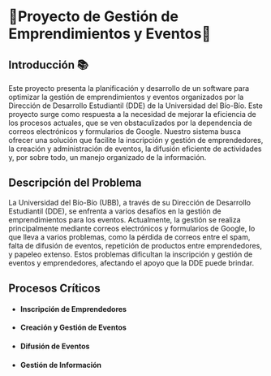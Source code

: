 # 🎉Proyecto de Gestión de Emprendimientos y Eventos🎉
## Introducción 📚
Este proyecto presenta la planificación y desarrollo de un software para optimizar la gestión de emprendimientos y eventos organizados por la Dirección de Desarrollo Estudiantil (DDE) de la Universidad del Bío-Bío. Este proyecto surge como respuesta a la necesidad de mejorar la eficiencia de los procesos actuales, que se ven obstaculizados por la dependencia de correos electrónicos y formularios de Google. Nuestro sistema busca ofrecer una solución que facilite la inscripción y gestión de emprendedores, la creación y administración de eventos, la difusión eficiente de actividades y, por sobre todo, un manejo organizado de la información.

## Descripción del Problema
La Universidad del Bío-Bío (UBB), a través de su Dirección de Desarrollo Estudiantil (DDE), se enfrenta a varios desafíos en la gestión de emprendimientos para los eventos. Actualmente, la gestión se realiza principalmente mediante correos electrónicos y formularios de Google, lo que lleva a varios problemas, como la pérdida de correos entre el spam, falta de difusión de eventos, repetición de productos entre emprendedores, y papeleo extenso. Estos problemas dificultan la inscripción y gestión de eventos y emprendedores, afectando el apoyo que la DDE puede brindar.

## Procesos Críticos
- #### Inscripción de Emprendedores
- #### Creación y Gestión de Eventos
- #### Difusión de Eventos
- #### Gestión de Información
